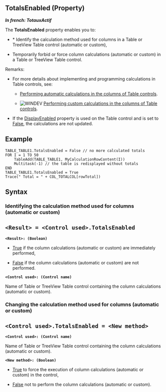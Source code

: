 


## TotalsEnabled (Property)

***In french: TotauxActif***
	



<a name="XUse"></a>
<a name="Use"></a>
<a name="description"></a>
The **TotalsEnabled** property enables you to:

- \* Identify the calculation method used for columns in a Table or TreeView Table control (automatic or custom),

- Temporarily forbid or force column calculations (automatic or custom) in a Table or TreeView Table control.




Remarks: 

- For more details about implementing and programming calculations in Table controls, see: 

	- [Performing automatic calculations in the columns of Table controls](../WDChamp/1013201.md).

	- ![WINDEV](https://doc.pcsoft.fr/ext/images/us/WD.png) [Performing custom calculations in the columns of Table controls](../WDChamp/1013331.md).




- If the [DisplayEnabled](../Proprietes/2510015.md) property is used on the Table control and is set to <u><u><u>False</u></u></u>, the calculations are not updated. 



<a name="Example1"></a>
<a name="sample_code"></a>

## Example


```wl
TABLE_TABLE1.TotalsEnabled = False // no more calculated totals
FOR I = 1 TO 50
	TableAdd(TABLE_TABLE1, MyCalculationRowContent(I))
	Multitask(-1) // the table is redisplayed without totals
END
TABLE_TABLE1.TotalsEnabled = True
Trace(" Total = " + COL_TOTALCOL[rowTotal])
```

<a name="XSYNTAX"></a>
<a name="SYNTAX1"></a>

## Syntax

### Identifying the calculation method used for columns (automatic or custom)

`<Result> = <Control used>.TotalsEnabled`
---

**`<Result>: (Boolean)`**



- <u><u><u><u>True</u></u></u></u> if the column calculations (automatic or custom) are immediately performed,

- <u><u><u><u>False</u></u></u></u> if the column calculations (automatic or custom) are not performed.




**`<Control used>: (Control name)`**

Name of Table or TreeView Table control containing the column calculations (automatic or custom).  


<a name="SYNTAX2"></a>

### Changing the calculation method used for columns (automatic or custom)

`<Control used>.TotalsEnabled = <New method>`
---

**`<Control used>: (Control name)`**

Name of Table or TreeView Table control containing the column calculations (automatic or custom).

**`<New method>: (Boolean)`**



- <u><u><u><u>True</u></u></u></u> to force the execution of column calculations (automatic or custom) in the control,

- <u><u><u><u>False</u></u></u></u> not to perform the column calculations (automatic or custom).  







